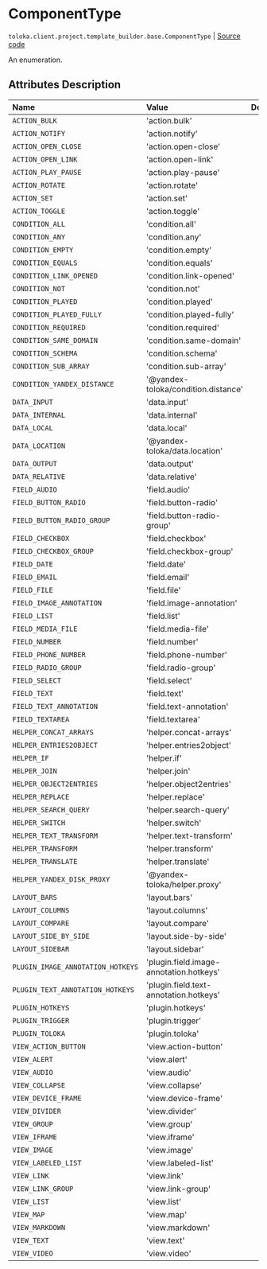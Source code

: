 # ComponentType
`toloka.client.project.template_builder.base.ComponentType` | [Source code](https://github.com/Toloka/toloka-kit/blob/v1.0.2/src/client/project/template_builder/base.py#L24)

An enumeration.

## Attributes Description

| Name | Value | Description |
| :------| :-----------| :----------| 
`ACTION_BULK`|'action.bulk'|
`ACTION_NOTIFY`|'action.notify'|
`ACTION_OPEN_CLOSE`|'action.open-close'|
`ACTION_OPEN_LINK`|'action.open-link'|
`ACTION_PLAY_PAUSE`|'action.play-pause'|
`ACTION_ROTATE`|'action.rotate'|
`ACTION_SET`|'action.set'|
`ACTION_TOGGLE`|'action.toggle'|
`CONDITION_ALL`|'condition.all'|
`CONDITION_ANY`|'condition.any'|
`CONDITION_EMPTY`|'condition.empty'|
`CONDITION_EQUALS`|'condition.equals'|
`CONDITION_LINK_OPENED`|'condition.link-opened'|
`CONDITION_NOT`|'condition.not'|
`CONDITION_PLAYED`|'condition.played'|
`CONDITION_PLAYED_FULLY`|'condition.played-fully'|
`CONDITION_REQUIRED`|'condition.required'|
`CONDITION_SAME_DOMAIN`|'condition.same-domain'|
`CONDITION_SCHEMA`|'condition.schema'|
`CONDITION_SUB_ARRAY`|'condition.sub-array'|
`CONDITION_YANDEX_DISTANCE`|'@yandex-toloka/condition.distance'|
`DATA_INPUT`|'data.input'|
`DATA_INTERNAL`|'data.internal'|
`DATA_LOCAL`|'data.local'|
`DATA_LOCATION`|'@yandex-toloka/data.location'|
`DATA_OUTPUT`|'data.output'|
`DATA_RELATIVE`|'data.relative'|
`FIELD_AUDIO`|'field.audio'|
`FIELD_BUTTON_RADIO`|'field.button-radio'|
`FIELD_BUTTON_RADIO_GROUP`|'field.button-radio-group'|
`FIELD_CHECKBOX`|'field.checkbox'|
`FIELD_CHECKBOX_GROUP`|'field.checkbox-group'|
`FIELD_DATE`|'field.date'|
`FIELD_EMAIL`|'field.email'|
`FIELD_FILE`|'field.file'|
`FIELD_IMAGE_ANNOTATION`|'field.image-annotation'|
`FIELD_LIST`|'field.list'|
`FIELD_MEDIA_FILE`|'field.media-file'|
`FIELD_NUMBER`|'field.number'|
`FIELD_PHONE_NUMBER`|'field.phone-number'|
`FIELD_RADIO_GROUP`|'field.radio-group'|
`FIELD_SELECT`|'field.select'|
`FIELD_TEXT`|'field.text'|
`FIELD_TEXT_ANNOTATION`|'field.text-annotation'|
`FIELD_TEXTAREA`|'field.textarea'|
`HELPER_CONCAT_ARRAYS`|'helper.concat-arrays'|
`HELPER_ENTRIES2OBJECT`|'helper.entries2object'|
`HELPER_IF`|'helper.if'|
`HELPER_JOIN`|'helper.join'|
`HELPER_OBJECT2ENTRIES`|'helper.object2entries'|
`HELPER_REPLACE`|'helper.replace'|
`HELPER_SEARCH_QUERY`|'helper.search-query'|
`HELPER_SWITCH`|'helper.switch'|
`HELPER_TEXT_TRANSFORM`|'helper.text-transform'|
`HELPER_TRANSFORM`|'helper.transform'|
`HELPER_TRANSLATE`|'helper.translate'|
`HELPER_YANDEX_DISK_PROXY`|'@yandex-toloka/helper.proxy'|
`LAYOUT_BARS`|'layout.bars'|
`LAYOUT_COLUMNS`|'layout.columns'|
`LAYOUT_COMPARE`|'layout.compare'|
`LAYOUT_SIDE_BY_SIDE`|'layout.side-by-side'|
`LAYOUT_SIDEBAR`|'layout.sidebar'|
`PLUGIN_IMAGE_ANNOTATION_HOTKEYS`|'plugin.field.image-annotation.hotkeys'|
`PLUGIN_TEXT_ANNOTATION_HOTKEYS`|'plugin.field.text-annotation.hotkeys'|
`PLUGIN_HOTKEYS`|'plugin.hotkeys'|
`PLUGIN_TRIGGER`|'plugin.trigger'|
`PLUGIN_TOLOKA`|'plugin.toloka'|
`VIEW_ACTION_BUTTON`|'view.action-button'|
`VIEW_ALERT`|'view.alert'|
`VIEW_AUDIO`|'view.audio'|
`VIEW_COLLAPSE`|'view.collapse'|
`VIEW_DEVICE_FRAME`|'view.device-frame'|
`VIEW_DIVIDER`|'view.divider'|
`VIEW_GROUP`|'view.group'|
`VIEW_IFRAME`|'view.iframe'|
`VIEW_IMAGE`|'view.image'|
`VIEW_LABELED_LIST`|'view.labeled-list'|
`VIEW_LINK`|'view.link'|
`VIEW_LINK_GROUP`|'view.link-group'|
`VIEW_LIST`|'view.list'|
`VIEW_MAP`|'view.map'|
`VIEW_MARKDOWN`|'view.markdown'|
`VIEW_TEXT`|'view.text'|
`VIEW_VIDEO`|'view.video'|
